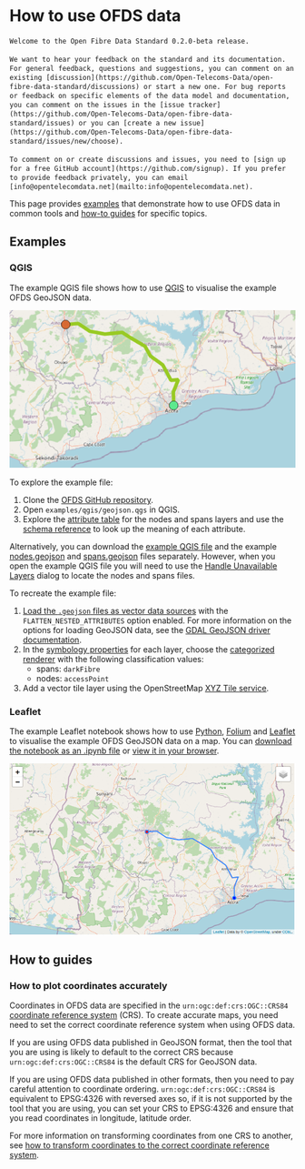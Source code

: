 # How to use OFDS data

```{admonition} 0.2.0-beta release
Welcome to the Open Fibre Data Standard 0.2.0-beta release.

We want to hear your feedback on the standard and its documentation. For general feedback, questions and suggestions, you can comment on an existing [discussion](https://github.com/Open-Telecoms-Data/open-fibre-data-standard/discussions) or start a new one. For bug reports or feedback on specific elements of the data model and documentation, you can comment on the issues in the [issue tracker](https://github.com/Open-Telecoms-Data/open-fibre-data-standard/issues) or you can [create a new issue](https://github.com/Open-Telecoms-Data/open-fibre-data-standard/issues/new/choose).

To comment on or create discussions and issues, you need to [sign up for a free GitHub account](https://github.com/signup). If you prefer to provide feedback privately, you can email [info@opentelecomdata.net](mailto:info@opentelecomdata.net).
```

This page provides [examples](#examples) that demonstrate how to use OFDS data in common tools and [how-to guides](#how-to-guides) for specific topics.

## Examples

### QGIS

The example QGIS file shows how to use [QGIS](https://qgis.org/) to visualise the example OFDS GeoJSON data.

![The example network in QGIS](../../_assets/qgis_example.png)

To explore the example file:

1. Clone the [OFDS GitHub repository](https://github.com/Open-Telecoms-Data/open-fibre-data-standard).
1. Open `examples/qgis/geojson.qgs` in QGIS.
1. Explore the [attribute table](https://docs.qgis.org/3.22/en/docs/user_manual/working_with_vector/attribute_table.html) for the nodes and spans layers and use the [schema reference](../reference/schema.md) to look up the meaning of each attribute.

Alternatively, you can download the [example QGIS file](../../examples/qgis/geojson.qgs) and the example [nodes.geojson](../../examples/geojson/nodes.geojson) and [spans.geojson](../../examples/geojson/spans.geojson) files separately. However, when you open the example QGIS file you will need to use the [Handle Unavailable Layers](https://docs.qgis.org/3.22/en/docs/user_manual/introduction/project_files.html#handling-broken-file-paths) dialog to locate the nodes and spans files.

To recreate the example file:

1. [Load the `.geojson` files as vector data sources](https://docs.qgis.org/3.22/en/docs/user_manual/managing_data_source/opening_data.html#loading-a-layer-from-a-file) with the `FLATTEN_NESTED_ATTRIBUTES` option enabled. For more information on the options for loading GeoJSON data, see the [GDAL GeoJSON driver documentation](https://gdal.org/drivers/vector/geojson.html).
1. In the [symbology properties](https://docs.qgis.org/3.22/en/docs/user_manual/working_with_vector/vector_properties.html#symbology-properties) for each layer, choose the [categorized renderer](https://docs.qgis.org/3.22/en/docs/user_manual/working_with_vector/vector_properties.html#categorized-renderer) with the following classification values:
   - spans: `darkFibre`
   - nodes: `accessPoint`
1. Add a vector tile layer using the OpenStreetMap [XYZ Tile service](https://docs.qgis.org/3.22/en/docs/user_manual/managing_data_source/opening_data.html#using-xyz-tile-services).

### Leaflet

The example Leaflet notebook shows how to use [Python](https://www.python.org/), [Folium](http://python-visualization.github.io/folium/index.html) and [Leaflet](https://leafletjs.com/) to visualise the example OFDS GeoJSON data on a map. You can [download the notebook as an .ipynb file](../../examples/leaflet/leaflet.ipynb) or [view it in your browser](https://nbviewer.org/github/Open-Telecoms-Data/open-fibre-data-standard/blob/0__1__0__beta/examples/leaflet/leaflet.ipynb).

![The example network as a Leaflet map](../../_assets/leaflet_example.png)

## How to guides

### How to plot coordinates accurately

Coordinates in OFDS data are specified in the `urn:ogc:def:crs:OGC::CRS84` [coordinate reference system](../reference/schema.md#coordinatereferencesystem) (CRS). To create accurate maps, you need need to set the correct coordinate reference system when using OFDS data.

If you are using OFDS data published in GeoJSON format, then the tool that you are using is likely to default to the correct CRS because `urn:ogc:def:crs:OGC::CRS84` is the default CRS for GeoJSON data.

If you are using OFDS data published in other formats, then you need to pay careful attention to coordinate ordering. `urn:ogc:def:crs:OGC::CRS84` is equivalent to EPSG:4326 with reversed axes so, if it is not supported by the tool that you are using, you can set your CRS to EPSG:4326 and ensure that you read coordinates in longitude, latitude order.

For more information on transforming coordinates from one CRS to another, see [how to transform coordinates to the correct coordinate reference system](publication.md#how-to-transform-coordinates-to-the-correct-coordinate-reference-system).
